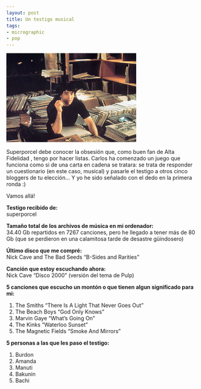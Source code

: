 ```yaml
---
layout: post
title: Un testigo musical
tags:
- micrographic
- pop
---
```

<p><img src="/images/167.jpg"></p>
<p>Superporcel debe conocer la obsesión que, como buen fan de Alta Fidelidad , tengo por hacer listas. Carlos ha comenzado un juego que funciona como si de una carta en cadena se tratara: se trata de responder un cuestionario (en este caso, musical) y pasarle el testigo a otros cinco bloggers de tu elección… Y yo he sido señalado con el dedo en la primera ronda :)</p>
<p>Vamos allá!</p>
<p><strong>Testigo recibido de:</strong><br>
superporcel</p>
<p><strong>Tamaño total de los archivos de música en mi ordenador:</strong><br>
34.40 Gb repartidos en 7267 canciones, pero he llegado a tener más de 80 Gb (que se perdieron en una calamitosa tarde de desastre güindosero)</p>
<p><strong>Último disco que me compré:</strong><br>
Nick Cave and The Bad Seeds “B-Sides and Rarities”</p>
<p><strong>Canción que estoy escuchando ahora:</strong><br>
Nick Cave “Disco 2000” (versión del tema de Pulp)</p>
<p><strong>5 canciones que escucho un montón o que tienen algun significado para mi:</strong></p>
<ol>
  <li>The Smiths “There Is A Light That Never Goes Out”</li>
  <li>The Beach Boys “God Only Knows”</li>
  <li>Marvin Gaye “What’s Going On”</li>
  <li>The Kinks “Waterloo Sunset”</li>
  <li>The Magnetic Fields “Smoke And Mirrors”</li>
</ol>
<p><strong>5 personas a las que les paso el testigo:</strong></p>
<ol>
  <li>Burdon</li>
  <li>Amanda</li>
  <li>Manuti</li>
  <li>Bakunin</li>
  <li>Bachi</li>
</ol>
